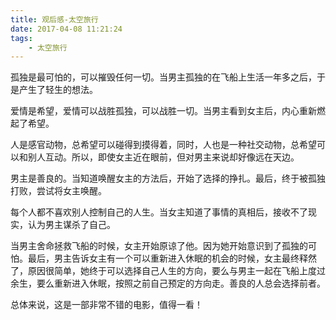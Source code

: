 ```yaml
---
title: 观后感-太空旅行
date: 2017-04-08 11:21:24
tags:
	- 太空旅行
---
```


孤独是最可怕的，可以摧毁任何一切。当男主孤独的在飞船上生活一年多之后，于是产生了轻生的想法。

爱情是希望，爱情可以战胜孤独，可以战胜一切。当男主看到女主后，内心重新燃起了希望。

人是感官动物，总希望可以碰得到摸得着，同时，人也是一种社交动物，总希望可以和别人互动。所以，即使女主近在眼前，但对男主来说却好像远在天边。

男主是善良的。当知道唤醒女主的方法后，开始了选择的挣扎。最后，终于被孤独打败，尝试将女主唤醒。

每个人都不喜欢别人控制自己的人生。当女主知道了事情的真相后，接收不了现实，认为男主谋杀了自己。

当男主舍命拯救飞船的时候，女主开始原谅了他。因为她开始意识到了孤独的可怕。最后，男主告诉女主有一个可以重新进入休眠的机会的时候，女主最终释然了，原因很简单，她终于可以选择自己人生的方向，要么与男主一起在飞船上度过余生，要么重新进入休眠，按照之前自己预定的方向走。善良的人总会选择前者。

总体来说，这是一部非常不错的电影，值得一看！